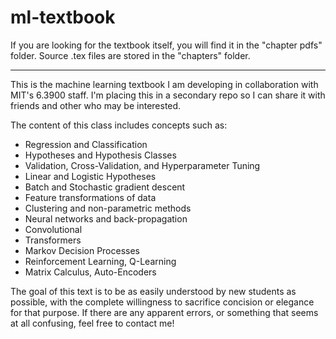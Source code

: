 # ml-textbook

If you are looking for the textbook itself, you will find it in the "chapter pdfs" folder. Source .tex files are stored in the "chapters" folder.

---------------

This is the machine learning textbook I am developing in collaboration with MIT's 6.3900 staff. I'm placing this in a secondary repo so I can share it with friends and other who may be interested.

The content of this class includes concepts such as:

* Regression and Classification
* Hypotheses and Hypothesis Classes
* Validation, Cross-Validation, and Hyperparameter Tuning
* Linear and Logistic Hypotheses
* Batch and Stochastic gradient descent
* Feature transformations of data
* Clustering and non-parametric methods
* Neural networks and back-propagation
* Convolutional
* Transformers
* Markov Decision Processes
* Reinforcement Learning, Q-Learning
* Matrix Calculus, Auto-Encoders

The goal of this text is to be as easily understood by new students as possible, with the complete willingness to sacrifice concision or elegance for that purpose. If there are any apparent errors, or something that seems at all confusing, feel free to contact me!
